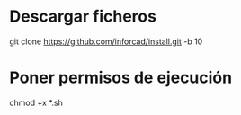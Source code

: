 # Descargar ficheros
git clone https://github.com/inforcad/install.git -b 10
# Poner permisos de ejecución
chmod +x *.sh

